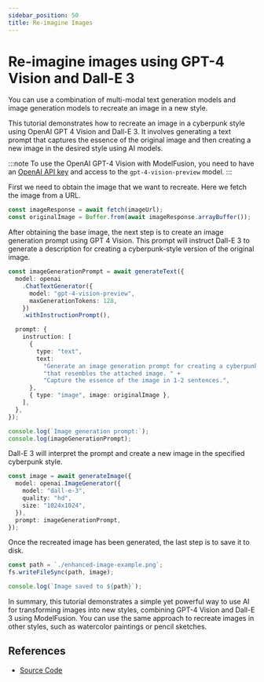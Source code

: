 ```yaml
---
sidebar_position: 50
title: Re-imagine Images
---
```


# Re-imagine images using GPT-4 Vision and Dall-E 3

You can use a combination of multi-modal text generation models and image generation models to recreate an image in a new style.

This tutorial demonstrates how to recreate an image in a cyberpunk style using OpenAI GPT 4 Vision and Dall-E 3. It involves generating a text prompt that captures the essence of the original image and then creating a new image in the desired style using AI models.

:::note
To use the OpenAI GPT-4 Vision with ModelFusion, you need to have an [OpenAI API key](https://platform.openai.com/) and access to the `gpt-4-vision-preview` model.
:::

First we need to obtain the image that we want to recreate. Here we fetch the image from a URL.

```ts
const imageResponse = await fetch(imageUrl);
const originalImage = Buffer.from(await imageResponse.arrayBuffer());
```

After obtaining the base image, the next step is to create an image generation prompt using GPT 4 Vision. This prompt will instruct Dall-E 3 to generate a description for creating a cyberpunk-style version of the original image.

```ts
const imageGenerationPrompt = await generateText({
  model: openai
    .ChatTextGenerator({
      model: "gpt-4-vision-preview",
      maxGenerationTokens: 128,
    })
    .withInstructionPrompt(),

  prompt: {
    instruction: [
      {
        type: "text",
        text:
          "Generate an image generation prompt for creating a cyberpunk-style image " +
          "that resembles the attached image. " +
          "Capture the essence of the image in 1-2 sentences.",
      },
      { type: "image", image: originalImage },
    ],
  },
});

console.log(`Image generation prompt:`);
console.log(imageGenerationPrompt);
```

Dall-E 3 will interpret the prompt and create a new image in the specified cyberpunk style.

```ts
const image = await generateImage({
  model: openai.ImageGenerator({
    model: "dall-e-3",
    quality: "hd",
    size: "1024x1024",
  }),
  prompt: imageGenerationPrompt,
});
```

Once the recreated image has been generated, the last step is to save it to disk.

```ts
const path = `./enhanced-image-example.png`;
fs.writeFileSync(path, image);

console.log(`Image saved to ${path}`);
```

In summary, this tutorial demonstrates a simple yet powerful way to use AI for transforming images into new styles, combining GPT-4 Vision and Dall-E 3 using ModelFusion. You can use the same approach to recreate images in other styles, such as watercolor paintings or pencil sketches.

## References

- [Source Code](https://github.com/lgrammel/modelfusion/blob/main/examples/basic/src/tutorials/recreate-image-gpt4-vision.ts)

